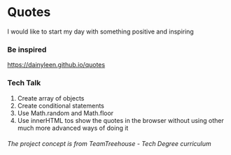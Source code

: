 # Quotes
I would like to start my day with something positive and inspiring

### Be inspired
https://dainyleen.github.io/quotes

### Tech Talk
1. Create array of objects 
2. Create conditional statements
3. Use Math.random and Math.floor
4. Use innerHTML tos show the quotes in the browser without using other much more advanced ways of doing it

###### The project concept is from TeamTreehouse - Tech Degree curriculum
